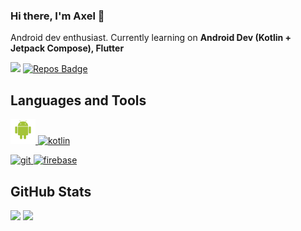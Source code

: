 ### Hi there, I'm Axel 👋

Android dev enthusiast.
Currently learning on **Android Dev (Kotlin + Jetpack Compose), Flutter**


![](https://komarev.com/ghpvc/?username=axelbrians&style=flat&color=brightgreen)
[![Repos Badge](https://badges.pufler.dev/repos/axelbrians)](https://badges.pufler.dev)

## Languages and Tools
<p align="left"> 
    <a href="https://developer.android.com" target="_blank"> <img src="https://raw.githubusercontent.com/devicons/devicon/master/icons/android/android-original-wordmark.svg" alt="android" width="40" height="40"/> </a>
    <a href="https://kotlinlang.org" target="_blank"> <img src="https://www.vectorlogo.zone/logos/kotlinlang/kotlinlang-icon.svg" alt="kotlin" width="40" height="40"/> </a></p>
    <a href="https://git-scm.com/" target="_blank"> <img src="https://www.vectorlogo.zone/logos/git-scm/git-scm-icon.svg" alt="git" width="40" height="40"/> </a> 
    <a href="https://firebase.google.com/" target="_blank"> <img src="https://www.vectorlogo.zone/logos/firebase/firebase-icon.svg" alt="firebase" width="40" height="40"/> </a> 
</p>

## GitHub Stats
<p align="start">
    <img src="https://github-readme-stats.vercel.app/api?username=axelbrians&line_height=27&count_private=true&hide_border=true&show_icons=true&theme=tokyonight">
    <img src="https://github-readme-stats.vercel.app/api/top-langs/?username=axelbrians&hide_border=true&hide=css,php,blade,html,java&theme=tokyonight&langs_count=3" />
<!--     <img src="https://github-readme-stats.vercel.app/api/wakatime?username=axelbrians&theme=tokyonight&hide_border=true" /> -->
</p>


<br/>
<br/>
<!-- <p align="center">
    <img src="https://spotify-github-profile.vercel.app/api/view?uid=axelbrians&cover_image=false&theme=default" />
</p> -->
